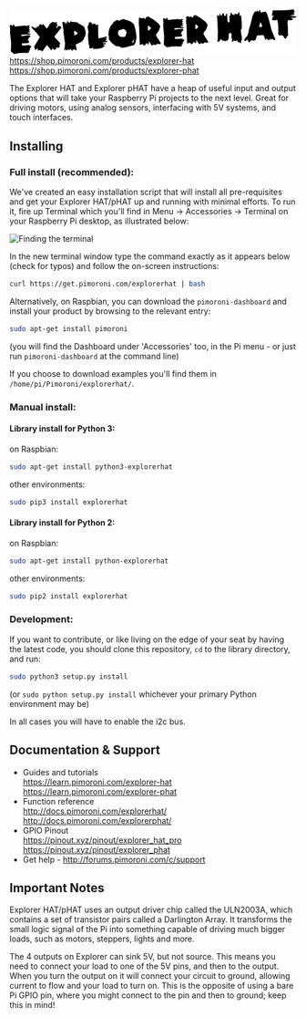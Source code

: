 ![Explorer HAT/pHAT](explorer-hat.png)
https://shop.pimoroni.com/products/explorer-hat
https://shop.pimoroni.com/products/explorer-phat

The Explorer HAT and Explorer pHAT have a heap of useful input and output options that will take your Raspberry Pi projects to the next level. Great for driving motors, using analog sensors, interfacing with 5V systems, and touch interfaces.

## Installing

### Full install (recommended):

We've created an easy installation script that will install all pre-requisites and get your Explorer HAT/pHAT
up and running with minimal efforts. To run it, fire up Terminal which you'll find in Menu -> Accessories -> Terminal
on your Raspberry Pi desktop, as illustrated below:

![Finding the terminal](http://get.pimoroni.com/resources/github-repo-terminal.png)

In the new terminal window type the command exactly as it appears below (check for typos) and follow the on-screen instructions:

```bash
curl https://get.pimoroni.com/explorerhat | bash
```

Alternatively, on Raspbian, you can download the `pimoroni-dashboard` and install your product by browsing to the relevant entry:

```bash
sudo apt-get install pimoroni
```
(you will find the Dashboard under 'Accessories' too, in the Pi menu - or just run `pimoroni-dashboard` at the command line)

If you choose to download examples you'll find them in `/home/pi/Pimoroni/explorerhat/`.

### Manual install:

#### Library install for Python 3:

on Raspbian:

```bash
sudo apt-get install python3-explorerhat
```

other environments: 

```bash
sudo pip3 install explorerhat
```

#### Library install for Python 2:

on Raspbian:

```bash
sudo apt-get install python-explorerhat
```

other environments: 

```bash
sudo pip2 install explorerhat
```

### Development:

If you want to contribute, or like living on the edge of your seat by having the latest code, you should clone this repository, `cd` to the library directory, and run:

```bash
sudo python3 setup.py install
```
(or `sudo python setup.py install` whichever your primary Python environment may be)

In all cases you will have to enable the i2c bus.

## Documentation & Support

* Guides and tutorials  
https://learn.pimoroni.com/explorer-hat  
https://learn.pimoroni.com/explorer-phat  
* Function reference  
http://docs.pimoroni.com/explorerhat/  
http://docs.pimoroni.com/explorerphat/  
* GPIO Pinout  
https://pinout.xyz/pinout/explorer_hat_pro  
https://pinout.xyz/pinout/explorer_phat  
* Get help - http://forums.pimoroni.com/c/support

## Important Notes

Explorer HAT/pHAT uses an output driver chip called the ULN2003A, which contains a set of transistor pairs called a Darlington Array. It transforms the small logic signal of the Pi into something capable of driving much bigger loads, such as motors, steppers, lights and more. 

The 4 outputs on Explorer can sink 5V, but not source. This means you need to connect your load to one of the 5V pins, and then to the output. When you turn the output on it will connect your circuit to ground, allowing current to flow and your load to turn on. This is the opposite of using a bare Pi GPIO pin, where you might connect to the pin and then to ground; keep this in mind!
